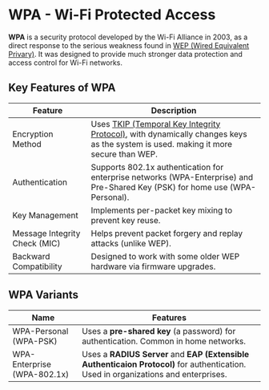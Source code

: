 # WPA - Wi-Fi Protected Access
**WPA** is a security protocol developed by the Wi-Fi Alliance in 2003, as a direct response to the serious weakness found in [WEP (Wired Equivalent Privary)](wep.md). It was designed to provide much stronger data protection and access control for Wi-Fi networks.

## Key Features of WPA
|Feature|Description|
|---|---|
|Encryption Method|Uses [TKIP (Temporal Key Integrity Protocol)](tkip.md), with dynamically changes keys as the system is used. making it more secure than WEP.|
|Authentication|Supports 802.1x authentication for enterprise networks (WPA-Enterprise) and Pre-Shared Key (PSK) for home use (WPA-Personal).|
|Key Management|Implements per-packet key mixing to prevent key reuse.|
|Message Integrity Check (MIC)|Helps prevent packet forgery and replay attacks (unlike WEP).|
|Backward Compatibility|Designed to work with some older WEP hardware via firmware upgrades.|


## WPA Variants
|Name|Features|
|---|---|
|WPA-Personal (WPA-PSK)|Uses a **pre-shared key** (a password) for authentication. Common in home networks.|
|WPA-Enterprise (WPA-802.1x)|Uses a **RADIUS Server** and **EAP (Extensible Authenticaion Protocol)** for authentication. Used in organizations and enterprises.|

